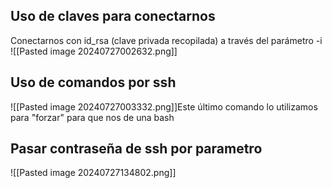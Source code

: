 ## Uso de claves para conectarnos
Conectarnos con id_rsa (clave privada recopilada) a través del parámetro -i
![[Pasted image 20240727002632.png]]

## Uso de comandos por ssh

![[Pasted image 20240727003332.png]]Este último comando lo utilizamos para "forzar" para que nos de una bash

## Pasar contraseña de ssh por parametro
![[Pasted image 20240727134802.png]]